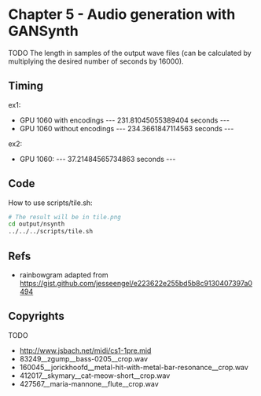 # Chapter 5 - Audio generation with GANSynth

TODO The length in samples of the output wave files (can be calculated by multiplying the desired number of seconds by 16000).

## Timing

ex1:

- GPU 1060 with encodings --- 231.81045055389404 seconds ---
- GPU 1060 without encodings --- 234.3661847114563 seconds ---

ex2:

- GPU 1060: --- 37.21484565734863 seconds ---

## Code

How to use scripts/tile.sh:

```bash
# The result will be in tile.png
cd output/nsynth
../../../scripts/tile.sh
```

## Refs

- rainbowgram adapted from https://gist.github.com/jesseengel/e223622e255bd5b8c9130407397a0494

## Copyrights

TODO

- http://www.jsbach.net/midi/cs1-1pre.mid
- 83249__zgump__bass-0205__crop.wav
- 160045__jorickhoofd__metal-hit-with-metal-bar-resonance__crop.wav
- 412017__skymary__cat-meow-short__crop.wav
- 427567__maria-mannone__flute__crop.wav
